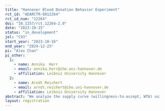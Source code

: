 ```yaml
---
title: "Hannover Blood Donation Behavior Experiment"
rct_id: "AEARCTR-0012264"
rct_id_num: "12264"
doi: "10.1257/rct.12264-2.0"
date: "2023-10-15"
status: "in_development"
jel: "C93"
start_year: "2023-10-16"
end_year: "2024-12-25"
pi: "Alex Chan"
pi_other:
  1:
    - name: Annika  Herr
    - email: annika.herr@ihe.uni-hannover.de
    - affiliation: Leibniz University Hannover
  2:
    - name: Arndt Reichert
    - email: arndt.reichert@ihe.uni-hannover.de
    - affiliation: Leibniz University Hannover
abstract: "We analyze the supply curve (willingness-to-accept, WTA) using BDM alongside real opportunities for blood donation. We investigate how information about peer blood donation behavior affects supply and whether a respondent's own blood donation aligning (or not) with their identity group peers influences their identification with that group. We assess the persistence of such identity shifts, employing various identification measures, including two incentivized ones. Additionally, we explore how the perceived scarcity of one's blood impacts WTA as a secondary inquiry."
layout: registration
---
```


